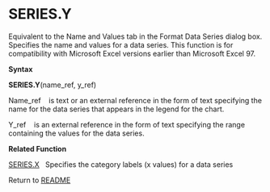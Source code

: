 # SERIES.Y

Equivalent to the Name and Values tab in the Format Data Series dialog
box. Specifies the name and values for a data series. This function is
for compatibility with Microsoft Excel versions earlier than Microsoft
Excel 97.

**Syntax**

**SERIES.Y**(name\_ref, y\_ref)

Name\_ref&nbsp;&nbsp;&nbsp;&nbsp;is text or an external reference in the
form of text specifying the name for the data series that appears in the
legend for the chart.

Y\_ref&nbsp;&nbsp;&nbsp;&nbsp;is an external reference in the form of
text specifying the range containing the values for the data series.

**Related Function**

[SERIES.X](SERIES.X.md)&nbsp;&nbsp;&nbsp;Specifies the category labels (x values) for a
data series



Return to [README](README.md)

